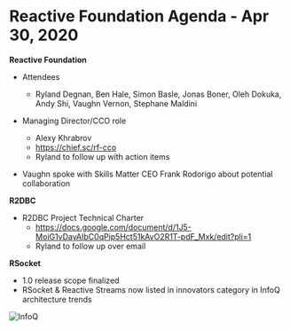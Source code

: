 # Reactive Foundation Agenda - Apr 30, 2020

**Reactive Foundation**

- Attendees
    - Ryland Degnan, Ben Hale, Simon Basle, Jonas Boner, Oleh Dokuka, Andy Shi, Vaughn Vernon, Stephane Maldini

- Managing Director/CCO role
    - Alexy Khrabrov
    - https://chief.sc/rf-cco
    - Ryland to follow up with action items

- Vaughn spoke with Skills Matter CEO Frank Rodorigo about potential collaboration

**R2DBC**
- R2DBC Project Technical Charter
    - https://docs.google.com/document/d/1J5-MoiG1vDayAIbC0qPip5Hct51kAvO2R1T-pdF_Mxk/edit?pli=1
    - Ryland to follow up over email

**RSocket**
- 1.0 release scope finalized
- RSocket & Reactive Streams now listed in innovators category in InfoQ architecture trends

![InfoQ](https://res.infoq.com/articles/architecture-trends-2020/en/resources/1Architecture-2020-Q2-1587042627643.jpg)
